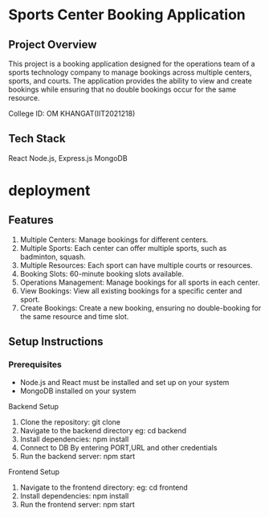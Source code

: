 # Sports Center Booking Application

## Project Overview
This project is a booking application designed for the operations team of a sports technology company to manage bookings across multiple centers, sports, and courts. The application provides the ability to view and create bookings while ensuring that no double bookings occur for the same resource.

College ID: OM KHANGAT(IIT2021218)


## Tech Stack
 React
 Node.js, Express.js
 MongoDB
 # deployment 

## Features

1. Multiple Centers: Manage bookings for different centers.
2. Multiple Sports: Each center can offer multiple sports, such as badminton, squash.
3. Multiple Resources: Each sport can have multiple courts or resources.
4. Booking Slots: 60-minute booking slots available.
5. Operations Management: Manage bookings for all sports in each center.
6. View Bookings: View all existing bookings for a specific center and sport.
7. Create Bookings: Create a new booking, ensuring no double-booking for the same resource and time slot.

## Setup Instructions

### Prerequisites
- Node.js and React must be installed and set up on your system
- MongoDB installed on your system

Backend Setup
1. Clone the repository:
   git clone 
2. Navigate to the backend directory
   eg: cd backend 
3. Install dependencies:
   npm install
4. Connect to DB
   By entering PORT,URL and other credentials
5. Run the backend server:
   npm start


Frontend Setup
1. Navigate to the frontend directory:
   eg: cd frontend
2. Install dependencies:
   npm install
3. Run the frontend server:
   npm start




